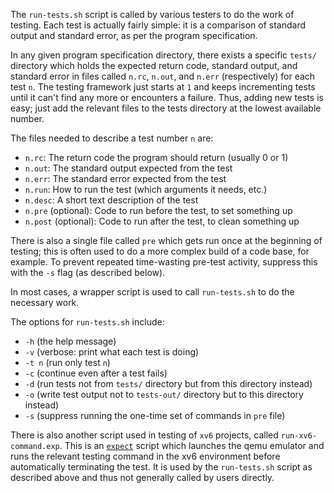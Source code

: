 
The `run-tests.sh` script is called by various testers to do the work of
testing. Each test is actually fairly simple: it is a comparison of standard
output and standard error, as per the program specification.

In any given program specification directory, there exists a specific `tests/`
directory which holds the expected return code, standard output, and standard
error in files called `n.rc`, `n.out`, and `n.err` (respectively) for each
test `n`. The testing framework just starts at `1` and keeps incrementing
tests until it can't find any more or encounters a failure. Thus, adding new
tests is easy; just add the relevant files to the tests directory at the
lowest available number.

The files needed to describe a test number `n` are:
- `n.rc`: The return code the program should return (usually 0 or 1)
- `n.out`: The standard output expected from the test
- `n.err`: The standard error expected from the test
- `n.run`: How to run the test (which arguments it needs, etc.)
- `n.desc`: A short text description of the test
- `n.pre` (optional): Code to run before the test, to set something up
- `n.post` (optional): Code to run after the test, to clean something up

There is also a single file called `pre` which gets run once at the 
beginning of testing; this is often used to do a more complex build
of a code base, for example. To prevent repeated time-wasting pre-test
activity, suppress this with the `-s` flag (as described below).

In most cases, a wrapper script is used to call `run-tests.sh` to do the
necessary work.

The options for `run-tests.sh` include:
* `-h` (the help message)
* `-v` (verbose: print what each test is doing)
* `-t n` (run only test `n`)
* `-c` (continue even after a test fails)
* `-d` (run tests not from `tests/` directory but from this directory instead)
* `-o` (write test output not to `tests-out/` directory but to this directory instead)
* `-s` (suppress running the one-time set of commands in `pre` file)

There is also another script used in testing of `xv6` projects, called
`run-xv6-command.exp`. This is an
[`expect`](https://en.wikipedia.org/wiki/Expect) script which launches the
qemu emulator and runs the relevant testing command in the xv6 environment
before automatically terminating the test. It is used by the `run-tests.sh`
script as described above and thus not generally called by users directly.



